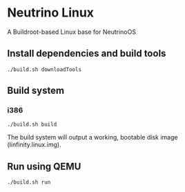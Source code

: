 # Neutrino Linux
A Buildroot-based Linux base for NeutrinoOS
## Install dependencies and build tools
`./build.sh downloadTools`
## Build system
### i386
`./build.sh build`

The build system will output a working, bootable disk image (linfinity.linux.img).
## Run using QEMU
`./build.sh run`